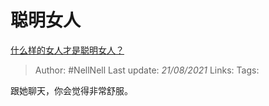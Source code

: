 # 聪明女人
[什么样的女人才是聪明女人？](https://www.zhihu.com/question/31502344/answer/1955843760)

> Author: #NellNell
Last update: *21/08/2021*
Links:
Tags:

跟她聊天，你会觉得非常舒服。
